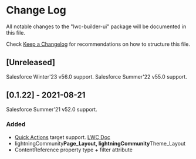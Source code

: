 # Change Log

All notable changes to the "lwc-builder-ui" package will be documented in this file.

Check [Keep a Changelog](http://keepachangelog.com/) for recommendations on how to structure this file.

## [Unreleased]

Salesforce Winter'23 v56.0 support.
Salesforce Summer'22 v55.0 support.

## [0.1.22] - 2021-08-21

Salesforce Summer'21 v52.0 support.

### Added

- [Quick Actions](https://help.salesforce.com/articleView?id=release-notes.rn_lwc_quick_actions.htm&type=5&release=232) target support. [LWC Doc](https://developer.salesforce.com/docs/component-library/documentation/en/lwc/lwc.use_quick_actions)
- lightningCommunity**Page_Layout, lightningCommunity**Theme_Layout
- ContentReference property type + filter attribute
